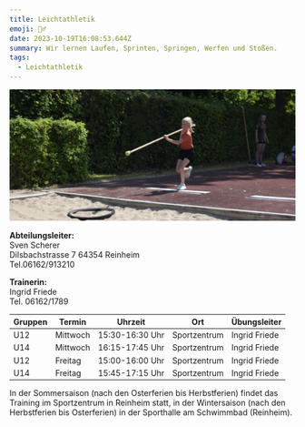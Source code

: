 ```yaml
---
title: Leichtathletik
emoji: 🏃‍♂️
date: 2023-10-19T16:08:53.644Z
summary: Wir lernen Laufen, Sprinten, Springen, Werfen und Stoßen.
tags:
  - Leichtathletik
---
```

![](/src/assets/img/leichtathletik.jpg)

**Abteilungsleiter:**\
Sven Scherer \
Dilsbachstrasse 7 64354 Reinheim  \
Tel.06162/913210

**Trainerin:** \
Ingrid Friede\
Tel. 06162/1789

| **Gruppen** | **Termin** | **Uhrzeit**     | **Ort**      | **Übungsleiter** |
| ----------- | ---------- | --------------- | ------------ | ---------------- |
| U12         | Mittwoch   | 15:30-16:30 Uhr | Sportzentrum | Ingrid Friede    |
| U14         | Mittwoch   | 16:15-17:45 Uhr | Sportzentrum | Ingrid Friede    |
| U12         | Freitag    | 15:00-16:00 Uhr | Sportzentrum | Ingrid Friede    |
| U14         | Freitag    | 15:45-17:15 Uhr | Sportzentrum | Ingrid Friede    |

In der Sommersaison (nach den Osterferien bis Herbstferien) findet das Training im Sportzentrum in Reinheim statt, in der Wintersaison (nach den Herbstferien bis Osterferien) in der Sporthalle am Schwimmbad (Reinheim).